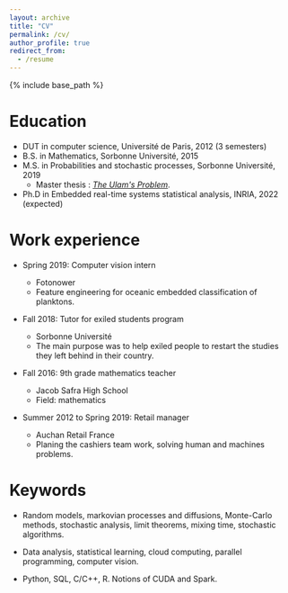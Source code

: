 ```yaml
---
layout: archive
title: "CV"
permalink: /cv/
author_profile: true
redirect_from:
  - /resume
---
```


{% include base_path %}

Education
======
* DUT in computer science, Université de Paris, 2012 (3 semesters)
* B.S. in Mathematics, Sorbonne Université, 2015
* M.S. in Probabilities and stochastic processes, Sorbonne Université, 2019
  * Master thesis : _[The Ulam's Problem](https://who.rocq.inria.fr/Kevin.Zagalo/docs/memoire_ULAM.pdf)_.
* Ph.D in Embedded real-time systems statistical analysis, INRIA, 2022 (expected)

Work experience
======

* Spring 2019: Computer vision intern
  * Fotonower
  * Feature engineering for oceanic embedded classification of planktons.

* Fall 2018: Tutor for exiled students program
  * Sorbonne Université
  * The main purpose was to help exiled people to restart the studies they left behind in their country.
  
* Fall 2016: 9th grade mathematics teacher 
  * Jacob Safra High School
  * Field: mathematics

* Summer 2012 to Spring 2019: Retail manager
  * Auchan Retail France
  * Planing the cashiers team work, solving human and machines problems.

Keywords
======
* Random models, markovian processes and diffusions, Monte-Carlo methods, stochastic analysis, limit theorems, mixing time, stochastic algorithms.

* Data analysis, statistical learning, cloud computing, parallel programming, computer vision.

* Python, SQL, C/C++, R. Notions of CUDA and Spark.
